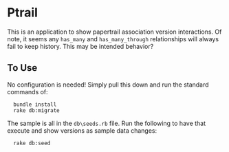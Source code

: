 # Ptrail

This is an application to show papertrail association version interactions. Of note, it seems any `has_many` and
`has_many_through` relationships will always fail to keep history. This may be intended behavior?

## To Use

No configuration is needed! Simply pull this down and run the standard commands of:
```
  bundle install
  rake db:migrate
```

The sample is all in the `db\seeds.rb` file. Run the following to have that execute and show versions as sample data
changes:
```
  rake db:seed
```


